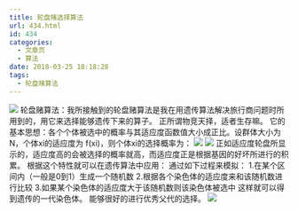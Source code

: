 ```yaml
---
title: 轮盘赌选择算法
url: 434.html
id: 434
categories:
  - 文章页
  - 算法
date: 2018-03-25 18:18:28
tags:
  - 轮盘赌算法
---
```


![](http://47.100.4.8/wp-content/uploads/2018/03/u35397200224224781813fm15gp0-300x201.jpg) 轮盘赌算法：我所接触到的轮盘赌算法是我在用遗传算法解决旅行商问题时所用到的，用它来选择能够遗传下来的算子。 正所谓物竞天择，适者生存嘛。 它的基本思想：各个个体被选中的概率与其适应度函数值大小成正比。设群体大小为N，个体xi的适应度为 f(xi)，则个体xi的选择概率为： ![](http://47.100.4.8/wp-content/uploads/2018/03/QQ图片20180325181020.png) ![](http://47.100.4.8/wp-content/uploads/2018/03/timg-2-263x300.jpg) 正如适应度轮盘所显示的，适应度高的会被选择的概率就高，而适应度正是根据基因的好坏所进行的积累。 根据这个特性就可以在遗传算法中应用： 通过如下过程来模拟： 1.在某个区间内（一般是0到1）生成一个随机数 2.根据各个染色体的适应度来和该随机数进行比较 3.如果某个染色体的适应度大于该随机数则该染色体被选中 这样就可以得到遗传的一代染色体。 能够很好的进行优秀父代的选择。 ![](http://47.100.4.8/wp-content/uploads/2018/03/cropped-timg-300x300.jpg)